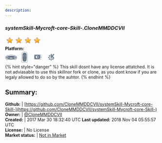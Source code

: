 ```yaml
---
description: 
---
```


### _systemSkill-Mycroft-core-Skill-.CloneMMDDCVII_  
  
![](../.gitbook/assets/star.png)![](../.gitbook/assets/star.png)![](../.gitbook/assets/star.png)![](../.gitbook/assets/star.png)  
**Platform:**  
 ![Mark I](../.gitbook/assets/mark-1-icon.png)  ![Mark II](../.gitbook/assets/mark-2-icon.png)  ![Picroft](../.gitbook/assets/picroft-icon.png)  ![plasmoid](../.gitbook/assets/kde.png)   
{% hint style="danger" %}
This skill dosnt have any license attatched. It is not adviasable to use this skillnor fork or clone, as you dont know if you are legaly allowed to do so by the auhtor.
{% endhint %}
  
## Summary:  
**Github:** | [https://github.com/CloneMMDDCVII/systemSkill-Mycroft-core-Skill-](https://github.com/CloneMMDDCVII/systemSkill-Mycroft-core-Skill-)  
**Owner:** | [@CloneMMDDCVII](https://github.com/CloneMMDDCVII)  
**Created:** | 2017 Mar 30 18:32:40 UTC  **Last updated:** 2018 Nov 04 05:55:57 UTC  
**License:** | No License  
**Market status:** | [Not in Market](https://market.mycroft.ai/skill/)  
